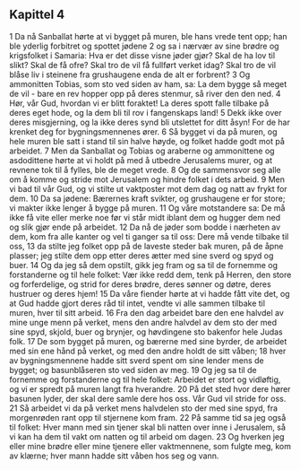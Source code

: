 ## Kapittel 4

1 Da nå Sanballat hørte at vi bygget på muren, ble hans vrede tent opp; han ble yderlig forbitret og spottet jødene
2 og sa i nærvær av sine brødre og krigsfolket i Samaria: Hva er det disse visne jøder gjør? Skal de ha lov til slikt? Skal de få ofre? Skal tro de vil få fullført verket idag? Skal tro de vil blåse liv i steinene fra grushaugene enda de alt er forbrent?
3 Og ammonitten Tobias, som sto ved siden av ham, sa: La dem bygge så meget de vil - bare en rev hopper opp på deres stenmur, så river den den ned.
4 Hør, vår Gud, hvordan vi er blitt foraktet! La deres spott falle tilbake på deres eget hode, og la dem bli til rov i fangenskaps land!
5 Dekk ikke over deres misgjerning, og la ikke deres synd bli utslettet for ditt åsyn! For de har krenket deg for bygningsmennenes ører.
6 Så bygget vi da på muren, og hele muren ble satt i stand til sin halve høyde, og folket hadde godt mot på arbeidet.
7 Men da Sanballat og Tobias og araberne og ammonittene og asdodittene hørte at vi holdt på med å utbedre Jerusalems murer, og at revnene tok til å fylles, ble de meget vrede.
8 Og de sammensvor seg alle om å komme og stride mot Jerusalem og hindre folket i dets arbeid.
9 Men vi bad til vår Gud, og vi stilte ut vaktposter mot dem dag og natt av frykt for dem.
10 Da sa jødene: Bærernes kraft svikter, og grushaugene er for store; vi makter ikke lenger å bygge på muren.
11 Og våre motstandere sa: De må ikke få vite eller merke noe før vi står midt iblant dem og hugger dem ned og slik gjør ende på arbeidet.
12 Da nå de jøder som bodde i nærheten av dem, kom fra alle kanter og vel ti ganger sa til oss: Dere må vende tilbake til oss,
13 da stilte jeg folket opp på de laveste steder bak muren, på de åpne plasser; jeg stilte dem opp etter deres ætter med sine sverd og spyd og buer.
14 Og da jeg så dem opstilt, gikk jeg fram og sa til de fornemme og forstanderne og til hele folket: Vær ikke redd dem, tenk på Herren, den store og forferdelige, og strid for deres brødre, deres sønner og døtre, deres hustruer og deres hjem!
15 Da våre fiender hørte at vi hadde fått vite det, og at Gud hadde gjort deres råd til intet, vendte vi alle sammen tilbake til muren, hver til sitt arbeid.
16 Fra den dag arbeidet bare den ene halvdel av mine unge menn på verket, mens den andre halvdel av dem sto der med sine spyd, skjold, buer og brynjer, og høvdingene sto bakenfor hele Judas folk.
17 De som bygget på muren, og bærerne med sine byrder, de arbeidet med sin ene hånd på verket, og med den andre holdt de sitt våben;
18 hver av bygningsmennene hadde sitt sverd spent om sine lender mens de bygget; og basunblåseren sto ved siden av meg.
19 Og jeg sa til de fornemme og forstanderne og til hele folket: Arbeidet er stort og vidløftig, og vi er spredt på muren langt fra hverandre.
20 På det sted hvor dere hører basunen lyder, der skal dere samle dere hos oss. Vår Gud vil stride for oss.
21 Så arbeidet vi da på verket mens halvdelen sto der med sine spyd, fra morgenrøden rant opp til stjernene kom fram.
22 På samme tid sa jeg også til folket: Hver mann med sin tjener skal bli natten over inne i Jerusalem, så vi kan ha dem til vakt om natten og til arbeid om dagen.
23 Og hverken jeg eller mine brødre eller mine tjenere eller vaktmennene, som fulgte meg, kom av klærne; hver mann hadde sitt våben hos seg og vann.
